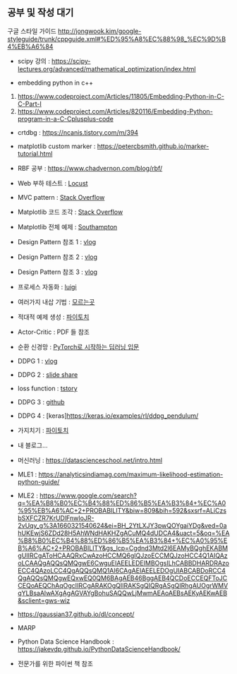 

## 공부 및 작성 대기

구글 스타일 가이드
http://jongwook.kim/google-styleguide/trunk/cppguide.xml#%ED%95%A8%EC%88%98_%EC%9D%B4%EB%A6%84

- scipy 강의 : https://scipy-lectures.org/advanced/mathematical_optimization/index.html


- embedding python in c++
1. https://www.codeproject.com/Articles/11805/Embedding-Python-in-C-C-Part-I
2. https://www.codeproject.com/Articles/820116/Embedding-Python-program-in-a-C-Cplusplus-code





- crtdbg : https://ncanis.tistory.com/m/394


- matplotlib custom marker : https://petercbsmith.github.io/marker-tutorial.html
- RBF 공부 : https://www.chadvernon.com/blog/rbf/


- Web 부하 테스트 : [Locust](https://wookkl.tistory.com/67)
- MVC pattern : [Stack Overflow](https://stackoverflow.com/questions/26698628/mvc-design-with-qt-designer-and-pyqt-pyside)
- Matplotlib 코드 조각 : [Stack Overflow](https://stackoverflow.com/questions/25750170/show-decimal-places-and-scientific-notation-on-the-axis-of-a-matplotlib-plot)
- Matplotlib 전체 예제 : [Southampton](https://www.southampton.ac.uk/~fangohr/training/python/notebooks/Matplotlib.html)
- Design Pattern 참조 1 : [vlog](https://velog.io/@ha0kim/Design-Pattern-%EC%83%9D%EC%84%B1-%ED%8C%A8%ED%84%B4Creational-Patterns)
- Design Pattern 참조 2 : [vlog](https://velog.io/@ha0kim/Design-Pattern-%EA%B5%AC%EC%A1%B0-%ED%8C%A8%ED%84%B4Structural-Patterns)
- Design Pattern 참조 3 : [vlog](https://velog.io/@jahoy/%EC%8B%A4%EC%9A%A9%EC%A0%81%EC%9D%B8-Python-%EB%94%94%EC%9E%90%EC%9D%B8-%ED%8C%A8%ED%84%B4-%EC%A0%95%EB%A6%AC)
- 프로세스 자동화 : [luigi](https://luigi.readthedocs.io/en/stable/example_top_artists.html)
- 여러가지 내삽 기법 : [모르는곳](https://gisresources.com/types-interpolation-methods_3/)
- 적대적 예제 생성 : [파이토치](https://tutorials.pytorch.kr/beginner/fgsm_tutorial.html)
- Actor-Critic : PDF 들 참조
- 순환 신경망 : [PyTorch로 시작하는 딥러닝 입문](https://wikidocs.net/60690)
- DDPG 1 : [vlog](https://ropiens.tistory.com/96)
- DDPG 2 : [slide share](https://www.slideshare.net/ssuser41d7e01/ddpg-deep-deterministic-policy-gradient-139832691)
- loss function : [tstory](https://keepdev.tistory.com/m/48)
- DDPG 3 : [github](https://reinforcement-learning-kr.github.io/2018/06/26/3_ddpg/)
- DDPG 4 : [keras]https://keras.io/examples/rl/ddpg_pendulum/
- 가지치기 : [파이토치](https://tutorials.pytorch.kr/intermediate/pruning_tutorial.html)
- 내 블로그...
- 머신러닝 : https://datascienceschool.net/intro.html
- MLE1 : https://analyticsindiamag.com/maximum-likelihood-estimation-python-guide/
- MLE2 : https://www.google.com/search?q=%EA%B8%B0%EC%B4%88%ED%86%B5%EA%B3%84+%EC%A0%95%EB%A6%AC+2+PROBABILITY&biw=809&bih=592&sxsrf=ALiCzsbSXFCZR7KrUDlFnwIoJR-2vUqy_g%3A1660321540624&ei=BH_2YtLXJY3pwQOYgaiYDg&ved=0ahUKEwjS6ZDd28H5AhWNdHAKHZgACuMQ4dUDCA4&uact=5&oq=%EA%B8%B0%EC%B4%88%ED%86%B5%EA%B3%84+%EC%A0%95%EB%A6%AC+2+PROBABILITY&gs_lcp=Cgdnd3Mtd2l6EAMyBQghEKABMgUIIRCgAToHCAAQRxCwAzoHCCMQ6gIQJzoECCMQJzoHCC4Q1AIQAzoLCAAQgAQQsQMQgwE6CwguEIAEELEDEIMBOgsILhCABBDHARDRAzoECC4QAzoLCC4QgAQQsQMQ1AI6CAgAEIAEELEDOgUIABCABDoRCC4QgAQQsQMQgwEQxwEQ0QM6BAgAEB46BggAEB4QCDoECCEQFToJCCEQoAEQChAqOgcIIRCgARAKOgQIIRAKSgQIQRgASgQIRhgAUOgrWMVqYLBsaAlwAXgAgAGVAYgBohuSAQQwLjMwmAEAoAEBsAEKyAEKwAEB&sclient=gws-wiz

- https://gaussian37.github.io/dl/concept/
- MARP

- Python Data Science Handbook : https://jakevdp.github.io/PythonDataScienceHandbook/
- 전문가를 위한 파이썬 책 참조

